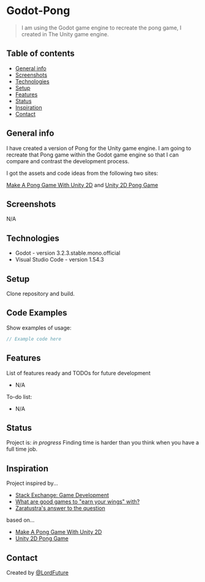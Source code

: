 # Godot-Pong
> I am using the Godot game engine to recreate the pong game, I created in The Unity game engine.

## Table of contents
* [General info](#general-info)
* [Screenshots](#screenshots)
* [Technologies](#technologies)
* [Setup](#setup)
* [Features](#features)
* [Status](#status)
* [Inspiration](#inspiration)
* [Contact](#contact)

## General info
I have created  a version of Pong for the Unity game engine. I am going to recreate that Pong game within the Godot game engine so that I can compare and contrast the development process.

I got the assets and code ideas from the following two sites: 

[Make A Pong Game With Unity 2D](https://www.awesomeinc.org/tutorials/unity-pong/ "Make A Pong Game With Unity 2D") and [Unity 2D Pong Game](https://noobtuts.com/unity/2d-pong-game "Unity 2D Pong Game")

## Screenshots
N/A

## Technologies
* Godot - version 3.2.3.stable.mono.official
* Visual Studio Code - version 1.54.3

## Setup
Clone repository and build.

## Code Examples
Show examples of usage:
```csharp
// Example code here
```

## Features
List of features ready and TODOs for future development
* N/A

To-do list:
* N/A

## Status
Project is: _in progress_
Finding time is harder than you think when you have a full time job.

## Inspiration
Project inspired by...
* [Stack Exchange: Game Development](https://gamedev.stackexchange.com/ "Stack Exchange: Game Development")
* [What are good games to "earn your wings" with?](https://gamedev.stackexchange.com/questions/854/what-are-good-games-to-earn-your-wings-with "What are good games to earn your wings with?")
* [Zaratustra's answer to the question](https://gamedev.stackexchange.com/a/945/9930 "Zaratustra's answer to the question")

based on...
* [Make A Pong Game With Unity 2D](https://www.awesomeinc.org/tutorials/unity-pong/ "Make A Pong Game With Unity 2D")
* [Unity 2D Pong Game](https://noobtuts.com/unity/2d-pong-game "Unity 2D Pong Game")

## Contact
Created by [@LordFuture](https://github.com/LordFuture)